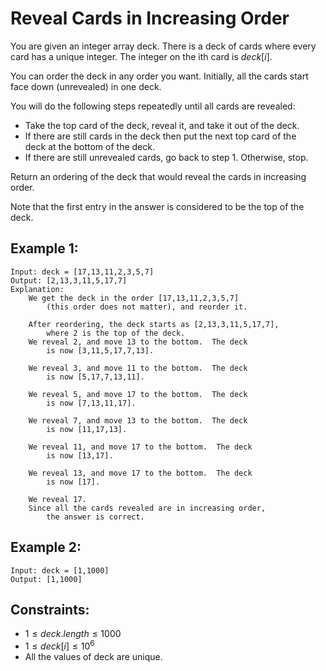 # Reveal Cards in Increasing Order

You are given an integer array deck. There is a deck of cards where every  
card has a unique integer. The integer on the ith card is $deck[i]$.

You can order the deck in any order you want. Initially, all the cards start  
face down (unrevealed) in one deck.

You will do the following steps repeatedly until all cards are revealed:

* Take the top card of the deck, reveal it, and take it out of the deck.
* If there are still cards in the deck then put the next top card of the  
    deck at the bottom of the deck.
* If there are still unrevealed cards, go back to step 1. Otherwise, stop.

Return an ordering of the deck that would reveal the cards in increasing order.

Note that the first entry in the answer is considered to be the top of the deck.

 

## Example 1:
    
    Input: deck = [17,13,11,2,3,5,7]
    Output: [2,13,3,11,5,17,7]
    Explanation: 
        We get the deck in the order [17,13,11,2,3,5,7] 
            (this order does not matter), and reorder it.

        After reordering, the deck starts as [2,13,3,11,5,17,7], 
            where 2 is the top of the deck.
        We reveal 2, and move 13 to the bottom.  The deck 
            is now [3,11,5,17,7,13].

        We reveal 3, and move 11 to the bottom.  The deck 
            is now [5,17,7,13,11].

        We reveal 5, and move 17 to the bottom.  The deck 
            is now [7,13,11,17].

        We reveal 7, and move 13 to the bottom.  The deck 
            is now [11,17,13].

        We reveal 11, and move 17 to the bottom.  The deck 
            is now [13,17].
            
        We reveal 13, and move 17 to the bottom.  The deck 
            is now [17].
            
        We reveal 17.
        Since all the cards revealed are in increasing order, 
            the answer is correct.

## Example 2:
    
    Input: deck = [1,1000]
    Output: [1,1000]
    
    
    
## Constraints:

* $1 \le deck.length \le 1000$
* $1 \le deck[i] \le 10^6$
* All the values of deck are unique.

